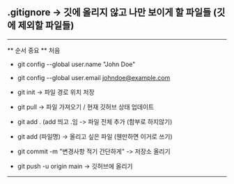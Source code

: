 ## .gitignore -> 깃에 올리지 않고 나만 보이게 할 파일들 (깃에 제외할 파일들)

------
** 순서 중요 **
처음
- git config --global user.name "John Doe"
- git config --global user.email johndoe@example.com
- git init
  -> 파일 경로 위치 저장

- git pull
  -> 파일 가져오기 / 현재 깃허브 상태 업데이트
- git add . (add 띄고 .임
  -> 파일 전체 추가 (함부로 하지않기)
- git add (파일명)
   -> 올리고 싶은 파일  (웬만하면 이거로 쓰기)
- git commit -m "변경사항 적기 간단하게"
  -> 저장소 올리기
- git push -u origin main
  -> 깃허브에 올리기
  
-------
